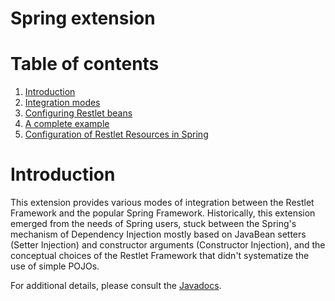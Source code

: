 Spring extension
================

Table of contents
=================

1.  [Introduction](/learn/guide/2.0#/13-restlet/28-restlet/70-restlet.html#dsy70-restlet_Introduction)
2.  [Integration
    modes](/learn/guide/2.0#/13-restlet/28-restlet/70-restlet/194-restlet.html "Spring extension - Integration modes")
3.  [Configuring Restlet
    beans](/learn/guide/2.0#/13-restlet/28-restlet/70-restlet/195-restlet.html "Spring extension - Configuring Restlet beans")
4.  [A complete
    example](/learn/guide/2.0#/13-restlet/28-restlet/70-restlet/196-restlet.html "Spring extension - A complete example")
5.  [Configuration of Restlet Resources in
    Spring](/learn/guide/2.0#/13-restlet/28-restlet/70-restlet/197-restlet.html "Spring extension - Configuration of Restlet resources")

Introduction
============

This extension provides various modes of integration between the Restlet
Framework and the popular Spring Framework. Historically, this extension
emerged from the needs of Spring users, stuck between the Spring's
mechanism of Dependency Injection mostly based on JavaBean setters
(Setter Injection) and constructor arguments (Constructor Injection),
and the conceptual choices of the Restlet Framework that didn't
systematize the use of simple POJOs. 

For additional details, please consult the
[Javadocs](http://restlet.org/learn/javadocs/2.0/jee/ext/org/restlet/ext/spring/package-summary.html).

